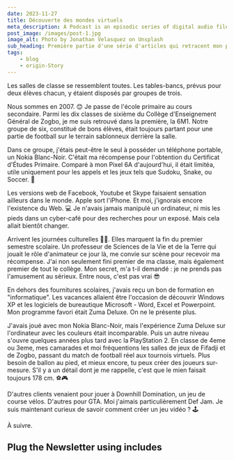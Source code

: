 ```yaml
---
date: 2023-11-27
title: Découverte des mondes virtuels
meta_description: A Podcast is an episodic series of digital audio files which a user can subscribe to so that new episodes are automatically downloaded via web syndication to the user’s own local computer, mobile application, or portable media player.
post_image: /images/post-1.jpg
image_alt: Photo by Jonathan Velasquez on Unsplash
sub_heading: Première partie d'une série d'articles qui retracent mon parcours depuis le cours secondaire jusqu'à présent. Comment j'en suis arriver à exercer le métier de développeur web ?
tags:
    - blog
    - origin-Story
---
```


Les salles de classe se ressemblent toutes. Les tables-bancs, prévus pour deux élèves chacun, y étaient disposés par groupes de trois.

Nous sommes en 2007. 😊 Je passe de l'école primaire au cours secondaire. Parmi les dix classes de sixième du Collège d'Enseignement Général de Zogbo, je me suis retrouvé dans la première, la 6M1. Notre groupe de six, constitué de bons élèves, était toujours partant pour une partie de football sur le terrain sablonneux derrière la salle.

Dans ce groupe, j'étais peut-être le seul à posséder un téléphone portable, un Nokia Blanc-Noir. C'était ma récompense pour l'obtention du Certificat d'Études Primaire. Comparé à mon Pixel 6A d'aujourd'hui, il était limitéa, utile uniquement pour les appels et les jeux tels que Sudoku, Snake, ou Soccer. 📱

Les versions web de Facebook, Youtube et Skype faisaient sensation ailleurs dans le monde. Apple sort l'iPhone. Et moi, j'ignorais encore l'existence du Web. 💻 Je n'avais jamais manipulé un ordinateur, ni mis les pieds dans un cyber-café pour des recherches pour un exposé. Mais cela allait bientôt changer.

Arrivent les journées culturelles 👯‍♀️. Elles marquent la fin du premier semestre scolaire. Un professeur de Sciences de la Vie et de la Terre qui jouait le rôle d'animateur ce jour là, me convie sur scène pour recevoir ma récompense. J'ai non seulement fini premier de ma classe, mais également premier de tout le collège. Mon secret, m'a t-il demandé : je ne prends pas l'amusement au sérieux. Entre nous, c'est pas vrai 😎

En dehors des fournitures scolaires, j'avais reçu un bon de formation en "informatique". Les vacances allaient être l'occasion de découvrir Windows XP et les logiciels de bureautique Microsoft - Word, Excel et Powerpoint. Mon programme favori était Zuma Deluxe. On ne le présente plus.

J'avais joué avec mon Nokia Blanc-Noir, mais l'expérience Zuma Deluxe sur l'ordinateur avec les couleurs était incomparable. Puis un autre niveau s'ouvre quelques années plus tard avec la PlayStation 2. En classe de 4eme ou 3eme, mes camarades et moi fréquentions les salles de jeux de Fifadji et de Zogbo, passant du match de football réel aux tournois virtuels. Plus besoin de ballon au pied, et mieux encore, tu peux créer des joueurs sur-mesure. S'il y a un détail dont je me rappelle, c'est que le mien faisait toujours 178 cm. ⚽🎮

D'autres clients venaient pour jouer à Downhill Domination, un jeu de course vélos. D'autres pour GTA. Moi j'aimais particulièrement Def Jam. Je suis maintenant curieux de savoir comment créer un jeu vidéo ? 🕹️

À suivre.

## Plug the Newsletter using includes
